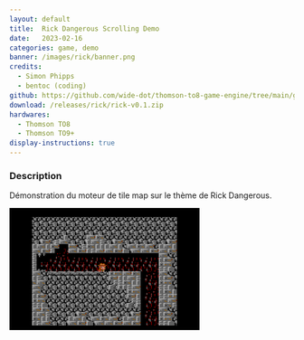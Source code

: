 ```yaml
---
layout: default
title:  Rick Dangerous Scrolling Demo
date:   2023-02-16
categories: game, demo
banner: /images/rick/banner.png
credits:
  - Simon Phipps
  - bentoc (coding)
github: https://github.com/wide-dot/thomson-to8-game-engine/tree/main/game-projects/rick-dangerous
download: /releases/rick/rick-v0.1.zip
hardwares: 
  - Thomson TO8
  - Thomson TO9+
display-instructions: true  
---
```


### Description

Démonstration du moteur de tile map sur le thème de Rick Dangerous.

<div class="row">
    <img src="images/rick/rick-01.gif" alt="" />
</div>